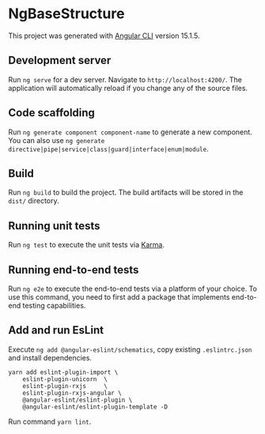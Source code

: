 # NgBaseStructure

This project was generated with [Angular CLI](https://github.com/angular/angular-cli) version 15.1.5.

## Development server

Run `ng serve` for a dev server. Navigate to `http://localhost:4200/`. The application will automatically reload if you change any of the source files.

## Code scaffolding

Run `ng generate component component-name` to generate a new component. You can also use `ng generate directive|pipe|service|class|guard|interface|enum|module`.

## Build

Run `ng build` to build the project. The build artifacts will be stored in the `dist/` directory.

## Running unit tests

Run `ng test` to execute the unit tests via [Karma](https://karma-runner.github.io).

## Running end-to-end tests

Run `ng e2e` to execute the end-to-end tests via a platform of your choice. To use this command, you need to first add a package that implements end-to-end testing capabilities.

## Add and run EsLint

Execute `ng add @angular-eslint/schematics`, copy existing `.eslintrc.json` and install dependencies.

```
yarn add eslint-plugin-import \
    eslint-plugin-unicorn  \
    eslint-plugin-rxjs     \
    eslint-plugin-rxjs-angular \
    @angular-eslint/eslint-plugin \
    @angular-eslint/eslint-plugin-template -D

```

Run command `yarn lint`.
